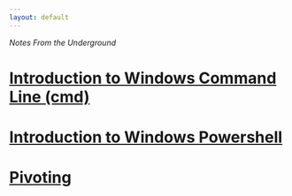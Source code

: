 ```yaml
---
layout: default
---
```

_Notes_ _From_ _the_ _Underground_
# [Introduction to Windows Command Line (cmd)](./cmd.html)


# [Introduction to Windows Powershell](./powershell.html)

# [Pivoting](./pivot.html)
